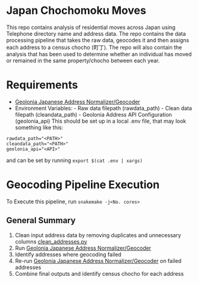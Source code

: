 # Japan Chochomoku Moves 

This repo contains analysis of residential moves across Japan using Telephone directory name and address data. The repo contains the data processing pipeline that takes the raw data, geocodes it and then assigns each address to a census chocho (町丁). The repo will also contain the analysis that has been used to determine whether an individual has moved or remained in the same property/chocho between each year. 

# Requirements 
- [Geolonia Japanese Address Normalizer/Geocoder](https://github.com/geolonia/normalize-japanese-addresses)
- Environment Variables: 
        - Raw data filepath (rawdata_path)
        - Clean data filepath (cleandata_path)
        - Geolonia Address API Configuration (geolonia_api)
This should be set up in a local .env file, that may look something like this: 
```
rawdata_path="<PATH>"
cleandata_path="<PATH>"
geolonia_api="<API>"
```
and can be set by running `export $(cat .env | xargs)`


# Geocoding Pipeline Execution 

To Execute this pipeline, run `snakemake -j<No. cores>`

## General Summary
1. Clean input address data by removing duplicates and unnecessary columns [clean_addresses.py](clean_addresses.py) 
2. Run [Geolonia Japanese Address Normalizer/Geocoder](https://github.com/geolonia/normalize-japanese-addresses)
3. Identify addresses where geocoding failed 
4. Re-run [Geolonia Japanese Address Normalizer/Geocoder](https://github.com/geolonia/normalize-japanese-addresses) on failed addresses
5. Combine final outputs and identify census chocho for each address 

